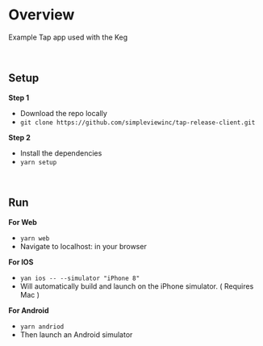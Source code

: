 # Overview
Example Tap app used with the Keg

<br/>

## Setup

**Step 1**
  * Download the repo locally
  * `git clone https://github.com/simpleviewinc/tap-release-client.git`

**Step 2**
  * Install the dependencies
  * `yarn setup`

<br/>

## Run

**For Web**
  * `yarn web`
  * Navigate to localhost:<port> in your browser

**For IOS**
  * `yan ios -- --simulator "iPhone 8"`
  * Will automatically build and launch on the iPhone simulator. ( Requires Mac )

**For Android**
  * `yarn andriod`
  * Then launch an Android simulator
